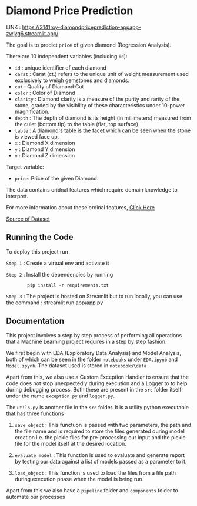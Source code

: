 
# Diamond Price Prediction

LINK : https://3141roy-diamondpriceprediction-appapp-zwjvg6.streamlit.app/

The goal is to predict `price` of given diamond (Regression Analysis).

There are 10 independent variables (including `id`):

* `id` : unique identifier of each diamond
* `carat` : Carat (ct.) refers to the unique unit of weight measurement used exclusively to weigh gemstones and diamonds.
* `cut` : Quality of Diamond Cut
* `color` : Color of Diamond
* `clarity` : Diamond clarity is a measure of the purity and rarity of the stone, graded by the visibility of these characteristics under 10-power magnification.
* `depth` : The depth of diamond is its height (in millimeters) measured from the culet (bottom tip) to the table (flat, top surface)
* `table` : A diamond's table is the facet which can be seen when the stone is viewed face up.
* `x` : Diamond X dimension
* `y` : Diamond Y dimension
* `x` : Diamond Z dimension

Target variable:
* `price`: Price of the given Diamond.

The data contains oridnal features which require domain knowledge to interpret.

For more information about these ordinal features, 
[Click Here](https://www.americangemsociety.org/ags-diamond-grading-system/)


[Source of Dataset](https://www.kaggle.com/competitions/playground-series-s3e8/data?select=train.csv)




## Running the Code

To deploy this project run

`Step 1` : Create a virtual env and activate it 

`Step 2` : Install the dependencies by running 

            pip install -r requirements.txt

`Step 3` : The project is hosted on Streamlit but to run locally, you can use the command : streamlit run app\app.py

## Documentation

This project involves a step by step process of performing all operations that a Machine Learning project requires in a step by step fashion. 

We first begin with EDA (Exploratory Data Analysis) and Model Analysis, both of which can be seen in the folder `notebooks` under `EDA.ipynb` and `Model.ipynb`. The dataset used is stored in ` notebooks\data `

Apart from this, we also use a Custom Exception Handler to ensure that the code does not stop unexpectedly during execution and a Logger to to help during debugging process. Both these are present in the `src` folder itself under the name `exception.py` and `logger.py`.

The `utils.py` is another file in the `src` folder. It is a utility python executable that has three functions
1. `save_object` : This functuon is passed with two parameters, the path and the file name and is required to store the files generated during model creation i.e. the pickle files for pre-processing our input and the pickle file for the model itself at the desired location.

2. `evaluate_model` : This function is used to evaluate and generate report by testing our data against a list of models passed as a parameter to it.

3. `load_object` : This function is used to load the files from a file path during execution phase when the model is being run

Apart from this we also have a `pipeline` folder and `components` folder to automate our processes


